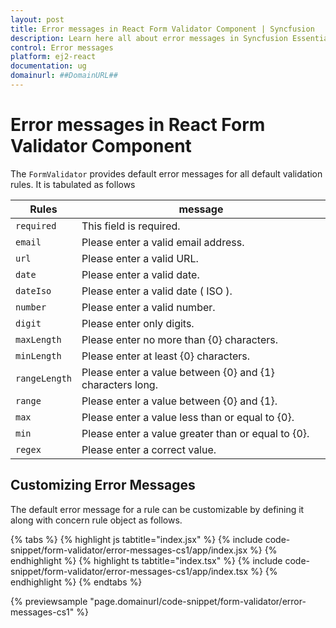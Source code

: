 ```yaml
---
layout: post
title: Error messages in React Form Validator Component | Syncfusion
description: Learn here all about error messages in Syncfusion Essential React Form Validator component, it's elements and more.
control: Error messages 
platform: ej2-react
documentation: ug
domainurl: ##DomainURL##
---
```


# Error messages in React Form Validator Component

The `FormValidator` provides default error messages for all default validation rules.
It is tabulated as follows

| Rules | message |
| ------------- | ------------- |
| `required` | This field is required. |
| `email` | Please enter a valid email address. |
| `url` | Please enter a valid URL. |
| `date` | Please enter a valid date. |
| `dateIso` | Please enter a valid date ( ISO ). |
| `number` | Please enter a valid number. |
| `digit` | Please enter only digits. |
| `maxLength` | Please enter no more than {0} characters. |
| `minLength` | Please enter at least {0} characters. |
| `rangeLength` | Please enter a value between {0} and {1} characters long. |
| `range` | Please enter a value between {0} and {1}. |
| `max` | Please enter a value less than or equal to {0}. |
| `min` | Please enter a value greater than or equal to {0}. |
| `regex` | Please enter a correct value. |

## Customizing Error Messages

The default error message for a rule can be customizable by defining it along with concern rule object as follows.

{% tabs %}
{% highlight js tabtitle="index.jsx" %}
{% include code-snippet/form-validator/error-messages-cs1/app/index.jsx %}
{% endhighlight %}
{% highlight ts tabtitle="index.tsx" %}
{% include code-snippet/form-validator/error-messages-cs1/app/index.tsx %}
{% endhighlight %}
{% endtabs %}

 {% previewsample "page.domainurl/code-snippet/form-validator/error-messages-cs1" %}
